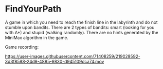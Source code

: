 # FindYourPath

A game in which you need to reach the finish line in the labyrinth and do not stumble upon bandits. There are 2 types of bandits: smart (looking for you with A*) and stupid (walking randomly). There are no hints generated by the MiniMax algorithm in the game.

Game recording:


https://user-images.githubusercontent.com/71408259/219028592-3d3f8588-24d8-4885-9830-d945109dca74.mov

